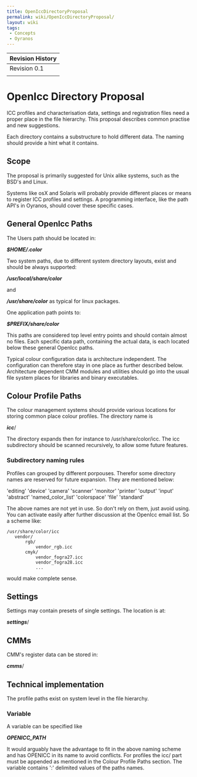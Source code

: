 ```yaml
---
title: OpenIccDirectoryProposal
permalink: wiki/OpenIccDirectoryProposal/
layout: wiki
tags:
 - Concepts
 - Oyranos
---
```


| Revision History |
|------------------|
| Revision 0.1     |
||

OpenIcc Directory Proposal
==========================

ICC profiles and characterisation data, settings and registration files
need a proper place in the file hierarchy. This proposal describes
common practise and new suggestions.

Each directory contains a substructure to hold different data. The
naming should provide a hint what it contains.

Scope
-----

The proposal is primarily suggested for Unix alike systems, such as the
BSD's and Linux.

Systems like osX and Solaris will probably provide different places or
means to register ICC profiles and settings. A programming interface,
like the path API's in Oyranos, should cover these specific cases.

General OpenIcc Paths
---------------------

The Users path should be located in:

***$HOME/.color***

Two system paths, due to different system directory layouts, exist and
should be always supported:

***/usr/local/share/color***

and

***/usr/share/color*** as typical for linux packages.

One application path points to:

***$PREFIX/share/color***

This paths are considered top level entry points and should contain
almost no files. Each specific data path, containing the actual data, is
each located below these general OpenIcc paths.

Typical colour configuration data is architecture independent. The
configuration can therefore stay in one place as further described
below. Architecture dependent CMM modules and utilities should go into
the usual file system places for libraries and binary executables.

Colour Profile Paths
--------------------

The colour management systems should provide various locations for
storing common place colour profiles. The directory name is

***icc***/

The directory expands then for instance to /usr/share/color/icc. The icc
subdirectory should be scanned recursively, to allow some future
features.

### Subdirectory naming rules

Profiles can grouped by different porpouses. Therefor some directory
names are reserved for future expansion. They are mentioned below:

'editing' 'device' 'camera' 'scanner' 'monitor' 'printer' 'output'
'input' 'abstract' 'named\_color\_list' 'colorspace' 'file' 'standard'

The above names are not yet in use. So don't rely on them, just avoid
using. You can activate easily after further discussion at the OpenIcc
email list. So a scheme like:

`/usr/share/color/icc`  
`   vendor/`  
`       rgb/`  
`           vendor_rgb.icc`  
`       cmyk/`  
`           vendor_fogra27.icc`  
`           vendor_fogra28.icc`  
`           ...`

would make complete sense.

Settings
--------

Settings may contain presets of single settings. The location is at:

***settings***/

CMMs
----

CMM's register data can be stored in:

***cmms***/

Technical implementation
------------------------

The profile paths exist on system level in the file hierarchy.

### Variable

A variable can be specified like

***OPENICC\_PATH***

It would arguably have the advantage to fit in the above naming scheme
and has OPENICC in its name to avoid conflicts. For profiles the icc/
part must be appended as mentioned in the Colour Profile Paths section.
The variable contains ':' delimited values of the paths names.
